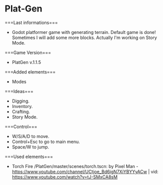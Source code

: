 # Plat-Gen

===Last informations===
 - Godot platformer game with generating terrain. Default game is done! Sometimes I will add some more blocks. Actually I'm working on Story Mode.

===Game Version=== 
 - PlatGen v.1.1.5

===Added elements===
 - Modes
 
===Ideas===
 - Digging.
 - Inventory.
 - Crafting.
 - Story Mode.
 
 
===Control===
 - W/S/A/D to move.
 - Control+Esc to go to main menu.
 - Space/W to jump.
 
===Used elements===
 - Torch Fire /PlatGen/master/scenes/torch.tscn: by Pixel Man - https://www.youtube.com/channel/UCtjoe_Bd6igN7XiYBYYyACw | vid: https://www.youtube.com/watch?v=tJ-SMxCA8sM

